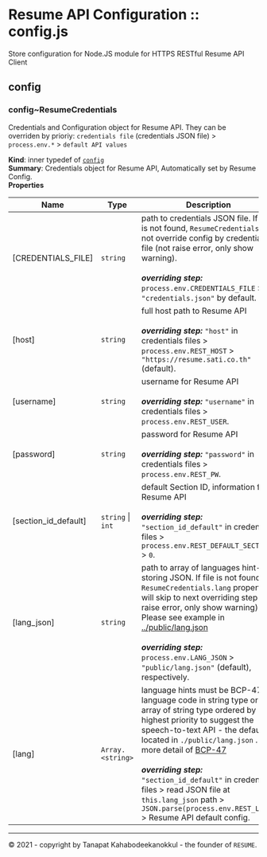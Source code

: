 # Resume API Configuration ::  config.js
Store configuration for Node.JS module for HTTPS RESTful Resume API Client

<a name="module_config"></a>

## config
<a name="module_config..ResumeCredentials"></a>

### config~ResumeCredentials
Credentials and Configuration object for Resume API. They can be overriden by prioriy: `credentials file` (credentials JSON file) &gt; `process.env.*` &gt; `default API values`

**Kind**: inner typedef of [<code>config</code>](#module_config)  
**Summary**: Credentials object for Resume API, Automatically set by Resume Config.  
**Properties**

| Name | Type | Description |
| --- | --- | --- |
| [CREDENTIALS_FILE] | <code>string</code> | path to credentials JSON file. If file is not found, `ResumeCredentials` will not override config by credentials file (not raise error, only show warning). <br><br>  ***overriding step:*** `process.env.CREDENTIALS_FILE` &gt; `"credentials.json"` by default. |
| [host] | <code>string</code> | full host path to Resume API <br><br>  ***overriding step:*** `"host"` in credentials files &gt; `process.env.REST_HOST` &gt; `"https://resume.sati.co.th"` (default). |
| [username] | <code>string</code> | username for Resume API <br><br>  ***overriding step:*** `"username"` in credentials files &gt; `process.env.REST_USER`. |
| [password] | <code>string</code> | password for Resume API <br><br>  ***overriding step:*** `"password"` in credentials files &gt; `process.env.REST_PW`. |
| [section_id_default] | <code>string</code> \| <code>int</code> | default Section ID, information for Resume API <br><br>  ***overriding step:*** `"section_id_default"` in credentials files &gt; `process.env.REST_DEFAULT_SECTION` &gt; `0`. |
| [lang_json] | <code>string</code> | path to array of languages hint-storing JSON. If file is not found, `ResumeCredentials.lang` property will skip to next overriding step (not raise error, only show warning). Please see example in [../public/lang.json](../public/lang.json) <br><br>  ***overriding step:*** `process.env.LANG_JSON` &gt; `"public/lang.json"` (default), respectively. |
| [lang] | <code>Array.&lt;string&gt;</code> | language hints must be BCP-47 language code in string type or array of string type ordered by highest priority to suggest the speech-to-text API - the default is located in `./public/lang.json` . See more detail of [BCP-47](https://github.com/libyal/libfwnt/wiki/Language-Code-identifiers) <br><br>  ***overriding step:***  `"section_id_default"` in credentials files &gt; read JSON file at `this.lang_json` path &gt; `JSON.parse(process.env.REST_LANG)` &gt; Resume API default config. |
  
-------
&copy; 2021 - copyright by Tanapat Kahabodeekanokkul - the founder of `RESUME`.